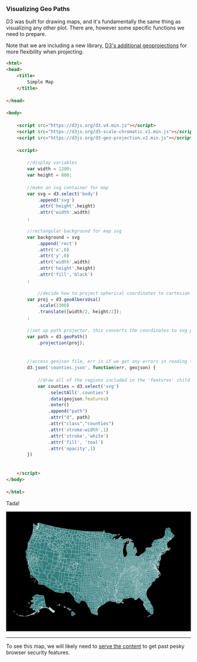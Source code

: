 ### Visualizing Geo Paths

D3 was built for drawing maps, and it's fundamentally the same thing as visualizing any other plot. There are, however some specific functions we need to prepare.

Note that we are including a new library, [D3's additional geoprojections](https://github.com/d3/d3-geo-projection) for more flexibility when projecting.

```html
<html>
<head>
	<title>
		Simple Map 
	</title>

</head>

<body>
	
	<script src="https://d3js.org/d3.v4.min.js"></script>
	<script src="https://d3js.org/d3-scale-chromatic.v1.min.js"></script>
	<script src="https://d3js.org/d3-geo-projection.v2.min.js"></script>

	<script>

		//display variables
		var width = 1200;
		var height = 800;

		//make an svg container for map
		var svg = d3.select('body')
			.append('svg')
			.attr('height',height)
			.attr('width',width)
		;

		//rectangular background for map svg
		var background = svg
			.append('rect')
			.attr('x',0)
			.attr('y',0)
			.attr('width',width)
			.attr('height',height)
			.attr('fill','black')
		;

    		//decide how to project spherical coordinates to cartesian coorindates
		var proj = d3.geoAlbersUsa()
  			.scale(1300)
  			.translate([width/2, height/2]);
  		;

		//set up path projector. this converts the coordinates to svg path drawing instructions
    	var path = d3.geoPath()
    		.projection(proj);

	
		//access geojson file, err is if we get any errors in reading the file, geojson is the data
   		d3.json('counties.json', function(err, geojson) {
   		
			//draw all of the regions included in the 'features' child array
			var counties = d3.select('svg')
				.selectAll('.counties')
				.data(geojson.features)
				.enter()
				.append("path")
				.attr("d", path)
				.attr("class","counties")
				.attr('stroke-width',1)
				.attr('stroke','white')
				.attr('fill', 'teal')	
				.attr('opacity',1)			
		})
			

	</script>
</body>

</html>
```


Tada! 

![geo paths](geo.png)

-----

To see this map, we will likely need to [serve the content](simpleserver.md) to get past pesky browser security features.
